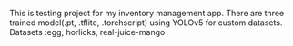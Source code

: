 This is testing project for my inventory management app.
There are three trained model(.pt, .tflite, .torchscript) using YOLOv5 for custom datasets.
Datasets :egg, horlicks, real-juice-mango

